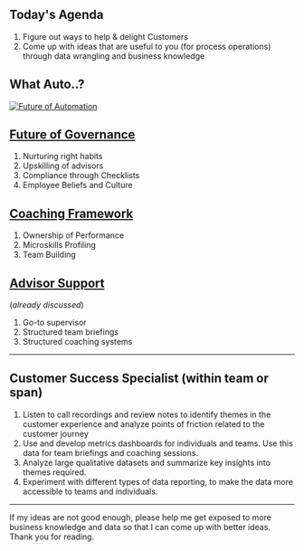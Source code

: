 ## Today's Agenda
1. Figure out ways to help & delight Customers 
2. Come up with ideas that are useful to you (for process operations) through data wrangling and business knowledge


## What Auto..?

[![Future of Automation ](http://img.youtube.com/vi/O5JSZ2U-51g/0.jpg)](http://www.youtube.com/watch?v=O5JSZ2U-51g)


## [Future of Governance](../master/governance_future.md) 
1. Nurturing right habits
2. Upskilling of advisors
3. Compliance through Checklists
4. Employee Beliefs and Culture

## [Coaching Framework](../master/coaching_framework.md)
1. Ownership of Performance
2. Microskills Profiling
3. Team Building

## [Advisor Support](../master/advisor_support_ppt.md)
(*already discussed*)
1. Go-to supervisor
2. Structured team briefings
3. Structured coaching systems


-----------

## Customer Success Specialist (within team or span)
1. Listen to call recordings and review notes to identify themes in the customer experience and analyze points of friction related to the customer journey
2. Use and develop metrics dashboards for individuals and teams. Use this data for team briefings and coaching sessions.
3. Analyze large qualitative datasets and summarize key insights into themes required.
4. Experiment with different types of data reporting, to make the data more accessible to teams and individuals.

----------

If my ideas are not good enough, please help me get exposed to more business knowledge and data so that I can come up with better ideas. Thank you for reading.




